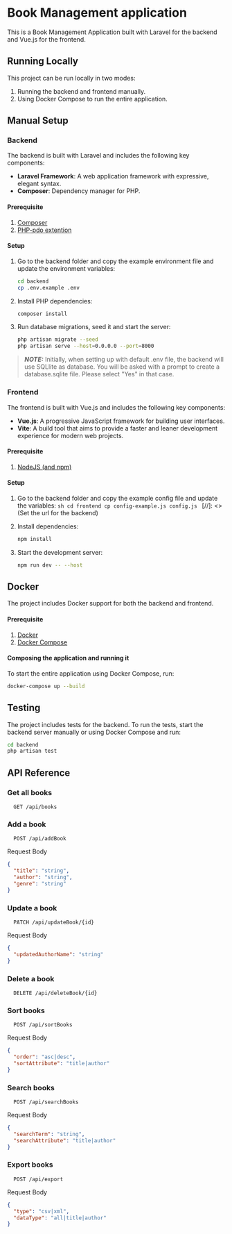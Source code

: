 # Book Management application

This is a Book Management Application built with Laravel for the backend and Vue.js for the frontend.

## Running Locally

This project can be run locally in two modes:

1. Running the backend and frontend manually.
2. Using Docker Compose to run the entire application.

## Manual Setup

### Backend

The backend is built with Laravel and includes the following key components:

- **Laravel Framework**: A web application framework with expressive, elegant syntax.
- **Composer**: Dependency manager for PHP.

#### Prerequisite

1. [Composer](https://getcomposer.org/)
2. [PHP-pdo extention](https://www.php.net/manual/en/book.pdo.php)

#### Setup

1. Go to the backend folder and copy the example environment file and update the environment variables:

   ```sh
   cd backend
   cp .env.example .env
   ```

2. Install PHP dependencies:

   ```sh
   composer install
   ```

3. Run database migrations, seed it and start the server:

   ```sh
   php artisan migrate --seed
   php artisan serve --host=0.0.0.0 --port=8000

   ```

> **_NOTE:_** Initially, when setting up with default .env file, the backend will use SQLlite as database. You will be asked with a prompt to create a database.sqlite file. Please select "Yes" in that case.

### Frontend

The frontend is built with Vue.js and includes the following key components:

- **Vue.js**: A progressive JavaScript framework for building user interfaces.
- **Vite**: A build tool that aims to provide a faster and leaner development experience for modern web projects.

#### Prerequisite

1. [NodeJS (and npm)](https://nodejs.org/en)

#### Setup

1. Go to the backend folder and copy the example config file and update the variables:
   `sh
cd frontend
cp config-example.js config.js
`
   [//]: <> (Set the url for the backend)

2. Install dependencies:

   ```sh
   npm install
   ```

3. Start the development server:
   ```sh
   npm run dev -- --host
   ```

## Docker

The project includes Docker support for both the backend and frontend.

#### Prerequisite

1. [Docker](https://docs.docker.com/get-docker/)
2. [Docker Compose](https://docs.docker.com/compose/install/)

#### Composing the application and running it

To start the entire application using Docker Compose, run:

```sh
docker-compose up --build
```

## Testing

The project includes tests for the backend. To run the tests, start the backend server manually or using Docker Compose and run:

```sh
cd backend
php artisan test
```

## API Reference

### Get all books

```http
  GET /api/books
```

### Add a book

```http
  POST /api/addBook
```

Request Body

```json
{
  "title": "string",
  "author": "string",
  "genre": "string"
}
```

### Update a book

```http
  PATCH /api/updateBook/{id}
```

Request Body

```json
{
  "updatedAuthorName": "string"
}
```

### Delete a book

```http
  DELETE /api/deleteBook/{id}
```

### Sort books

```http
  POST /api/sortBooks
```

Request Body

```json
{
  "order": "asc|desc",
  "sortAttribute": "title|author"
}
```

### Search books

```http
  POST /api/searchBooks
```

Request Body

```json
{
  "searchTerm": "string",
  "searchAttribute": "title|author"
}
```

### Export books

```http
  POST /api/export
```

Request Body

```json
{
  "type": "csv|xml",
  "dataType": "all|title|author"
}
```
